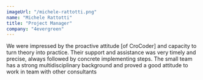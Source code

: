 ```yaml
---
imageUrl: "/michele-rattotti.png"
name: "Michele Rattotti"
title: "Project Manager"
company: "4evergreen"
---
```


We were impressed by the proactive attitude [of CroCoder] and capacity to turn theory into practice. Their support and assistance was very timely and precise, always followed by concrete implementing steps. The small team has a strong multidisciplinary background and proved a good attitude to work in team with other consultants
